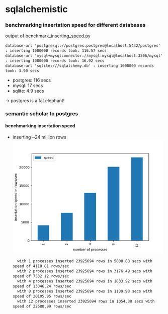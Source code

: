 # sqlalchemistic

### benchmarking insertation speed for different databases

output of [benchmark_inserting_speed.py](benchmark_inserting_speed.py)

    database-url 'postgresql://postgres:postgres@localhost:5432/postgres' : inserting 1000000 records took: 116.57 secs
    database-url 'mysql+mysqlconnector://mysql:mysql@localhost:3306/mysql' : inserting 1000000 records took: 16.92 secs
    database-url 'sqlite:///sqlalchemy.db' : inserting 1000000 records took: 3.90 secs

* postgres: 116 secs
* mysql: 17 secs
* sqlite: 4.9 secs

-> postgres is a fat elephant!

### semantic scholar to postgres
#### benchmarking insertation speed 
* inserting ~24 million rows  
![speed](images/benchmarking_insertation_speed.png)


        with 1 processes inserted 23925694 rows in 5808.88 secs with speed of 4118.81 rows/sec
        with 2 processes inserted 23925694 rows in 3176.49 secs with speed of 7532.12 rows/sec
        with 4 processes inserted 23925694 rows in 1833.92 secs with speed of 13046.24 rows/sec
        with 8 processes inserted 23925694 rows in 1189.98 secs with speed of 20105.95 rows/sec
        with 12 processes inserted 23925694 rows in 1054.88 secs with speed of 22680.99 rows/sec